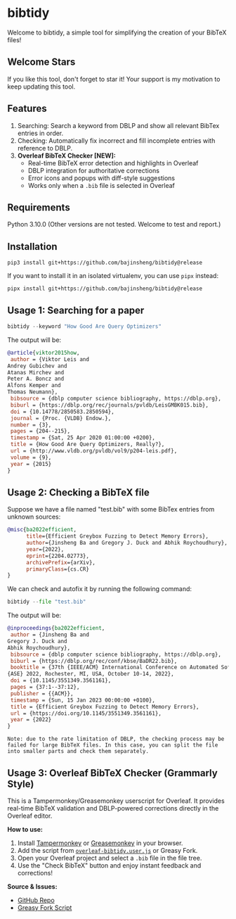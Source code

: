 # bibtidy

Welcome to bibtidy, a simple tool for simplifying the creation of your BibTeX files! 

## Welcome Stars
If you like this tool, don't forget to star it! Your support is my motivation to keep updating this tool.

## Features
1. Searching: Search a keyword from DBLP and show all relevant BibTex entries in order.
2. Checking: Automatically fix incorrect and fill incomplete entries with reference to DBLP.
3. **Overleaf BibTeX Checker [NEW]:**
   - Real-time BibTeX error detection and highlights in Overleaf
   - DBLP integration for authoritative corrections
   - Error icons and popups with diff-style suggestions
   - Works only when a `.bib` file is selected in Overleaf

## Requirements
Python 3.10.0
(Other versions are not tested. Welcome to test and report.)

## Installation
```shell
pip3 install git+https://github.com/bajinsheng/bibtidy@release
```
If you want to install it in an isolated virtualenv, you can use `pipx` instead:
```shell
pipx install git+https://github.com/bajinsheng/bibtidy@release
```

## Usage 1: Searching for a paper
```python
bibtidy --keyword "How Good Are Query Optimizers"
```
The output will be:
```bibtex
@article{viktor2015how,
 author = {Viktor Leis and
Andrey Gubichev and
Atanas Mirchev and
Peter A. Boncz and
Alfons Kemper and
Thomas Neumann},
 bibsource = {dblp computer science bibliography, https://dblp.org},
 biburl = {https://dblp.org/rec/journals/pvldb/LeisGMBK015.bib},
 doi = {10.14778/2850583.2850594},
 journal = {Proc. {VLDB} Endow.},
 number = {3},
 pages = {204--215},
 timestamp = {Sat, 25 Apr 2020 01:00:00 +0200},
 title = {How Good Are Query Optimizers, Really?},
 url = {http://www.vldb.org/pvldb/vol9/p204-leis.pdf},
 volume = {9},
 year = {2015}
}
```

## Usage 2: Checking a BibTeX file
Suppose we have a file named "test.bib" with some BibTex entries from unknown sources:
```bibtex
@misc{ba2022efficient,
      title={Efficient Greybox Fuzzing to Detect Memory Errors}, 
      author={Jinsheng Ba and Gregory J. Duck and Abhik Roychoudhury},
      year={2022},
      eprint={2204.02773},
      archivePrefix={arXiv},
      primaryClass={cs.CR}
}

```
We can check and autofix it by running the following command:
```python
bibtidy --file "test.bib"
```

The output will be:
```bibtex
@inproceedings{ba2022efficient,
 author = {Jinsheng Ba and
Gregory J. Duck and
Abhik Roychoudhury},
 bibsource = {dblp computer science bibliography, https://dblp.org},
 biburl = {https://dblp.org/rec/conf/kbse/BaDR22.bib},
 booktitle = {37th {IEEE/ACM} International Conference on Automated Software Engineering,
{ASE} 2022, Rochester, MI, USA, October 10-14, 2022},
 doi = {10.1145/3551349.3561161},
 pages = {37:1--37:12},
 publisher = {{ACM}},
 timestamp = {Sun, 15 Jan 2023 00:00:00 +0100},
 title = {Efficient Greybox Fuzzing to Detect Memory Errors},
 url = {https://doi.org/10.1145/3551349.3561161},
 year = {2022}
}
```

``Note: due to the rate limitation of DBLP, the checking process may be failed for large BibTeX files. In this case, you can split the file into smaller parts and check them separately.``

## Usage 3: Overleaf BibTeX Checker (Grammarly Style)

This is a Tampermonkey/Greasemonkey userscript for Overleaf. It provides real-time BibTeX validation and DBLP-powered corrections directly in the Overleaf editor.

**How to use:**
1. Install [Tampermonkey](https://www.tampermonkey.net/) or [Greasemonkey](https://www.greasespot.net/) in your browser.
2. Add the script from [`overleaf-bibtidy.user.js`](./overleaf-bibtidy.user.js) or Greasy Fork.
3. Open your Overleaf project and select a `.bib` file in the file tree.
4. Use the "Check BibTeX" button and enjoy instant feedback and corrections!

**Source & Issues:**
- [GitHub Repo](https://github.com/bajinsheng/bibtidy)
- [Greasy Fork Script](https://greasyfork.org/en/scripts/544119-bibtidy-plugin-for-overleaf-editor) 
